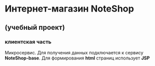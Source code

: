 # Интернет-магазин __NoteShop__
## (учебный проект)

### клиентская часть

Микросервис. Для получения данных подключается к сервису __NoteShop-base__.
Для формирования __html__ страниц использует __JSP__